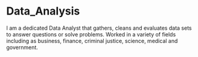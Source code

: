 # Data_Analysis 
I am a dedicated Data Analyst that gathers,
cleans and evaluates data sets to answer
questions or solve problems. Worked in a
variety of fields including as business,
finance, criminal justice, science, medical
and government.
